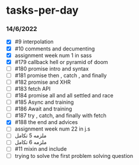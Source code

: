 # tasks-per-day
### 14/6/2022
- [x] #9 interpolation
- [x] #10 comments and decumenting
- [x] assignment week num 1 in sass
- [x] #179 callback hell or pyramid of doom
- [ ] #180 promise intro and syntax
- [ ] #181 promise then , catch , and finally
- [ ] #182 promise and XHR
- [ ] #183 fetch API
- [ ] #184 promise all and all settled and race
- [ ] #185 Async and training
- [ ] #186 Await and training
- [ ] #187 try , catch, and finally with fetch
- [x] #188 the end and advices
- [ ] assignment week num 22 in j.s
- [ ] ملزمه 5 تكامل
- [ ] ملزمه 6 تكامل
- [ ] #11 mixin and include
- [ ] trying to solve the first problem solving question
